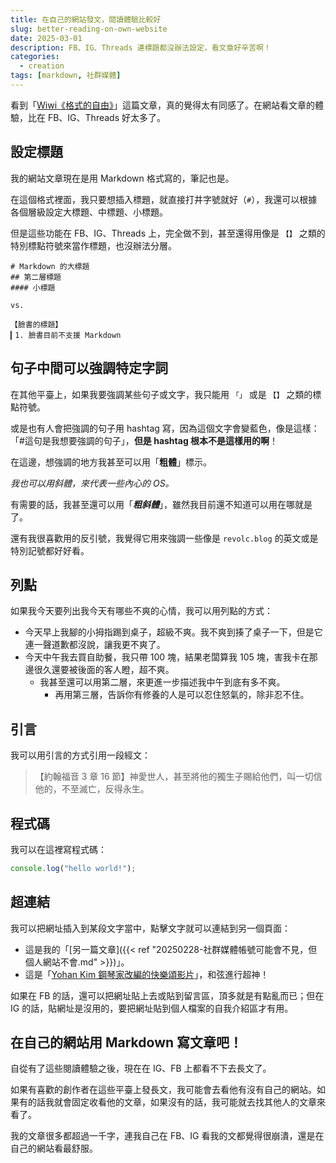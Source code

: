```yaml
---
title: 在自己的網站發文，閱讀體驗比較好
slug: better-reading-on-own-website
date: 2025-03-01
description: FB、IG、Threads 連標題都沒辦法設定，看文章好辛苦啊！
categories:
  - creation
tags: [markdown, 社群媒體]
---
```


看到「[Wiwi《格式的自由》](https://wiwi.blog/blog/freedom-to-format)」這篇文章，真的覺得太有同感了。在網站看文章的體驗，比在 FB、IG、Threads 好太多了。

## 設定標題

我的網站文章現在是用 Markdown 格式寫的，筆記也是。

在這個格式裡面，我只要想插入標題，就直接打井字號就好（`#`），我還可以根據各個層級設定大標題、中標題、小標題。

但是這些功能在 FB、IG、Threads 上，完全做不到，甚至還得用像是 `【】` 之類的特別標點符號來當作標題，也沒辦法分層。

```
# Markdown 的大標題
## 第二層標題
#### 小標題

vs.

【臉書的標題】
▎1. 臉書目前不支援 Markdown
```

## 句子中間可以強調特定字詞

在其他平臺上，如果我要強調某些句子或文字，我只能用 `「」` 或是 `【】` 之類的標點符號。

或是也有人會把強調的句子用 hashtag 寫，因為這個文字會變藍色，像是這樣：「#這句是我想要強調的句子」，**但是 hashtag 根本不是這樣用的啊**！

在這邊，想強調的地方我甚至可以用「**粗體**」標示。

_我也可以用斜體，來代表一些內心的 OS。_

有需要的話，我甚至還可以用「**_粗斜體_**」，雖然我目前還不知道可以用在哪就是了。

還有我很喜歡用的反引號，我覺得它用來強調一些像是 `revolc.blog` 的英文或是特別記號都好好看。

## 列點

如果我今天要列出我今天有哪些不爽的心情，我可以用列點的方式：

- 今天早上我腳的小拇指踢到桌子，超級不爽。我不爽到揍了桌子一下，但是它連一聲道歉都沒說，讓我更不爽了。
- 今天中午我去買自助餐，我只帶 100 塊，結果老闆算我 105 塊，害我卡在那邊很久還要被後面的客人瞪，超不爽。
  - 我甚至還可以用第二層，來更進一步描述我中午到底有多不爽。
    - 再用第三層，告訴你有修養的人是可以忍住怒氣的，除非忍不住。

## 引言

我可以用引言的方式引用一段經文：

> 【約翰福音 3 章 16 節】神愛世人，甚至將他的獨生子賜給他們，叫一切信他的，不至滅亡，反得永生。

## 程式碼

我可以在這裡寫程式碼：

```javascript
console.log("hello world!");
```

## 超連結

我可以把網址插入到某段文字當中，點擊文字就可以連結到另一個頁面：

- 這是我的「[另一篇文章]({{< ref "20250228-社群媒體帳號可能會不見，但個人網站不會.md" >}})」。
- 這是「[Yohan Kim 鋼琴家改編的快樂頌影片](https://www.youtube.com/watch?v=E3l4BeBWltk)」，和弦進行超神！

如果在 FB 的話，還可以把網址貼上去或貼到留言區，頂多就是有點亂而已；但在 IG 的話，貼網址是沒用的，要把網址貼到個人檔案的自我介紹區才有用。

## 在自己的網站用 Markdown 寫文章吧！

自從有了這些閱讀體驗之後，現在在 IG、FB 上都看不下去長文了。

如果有喜歡的創作者在這些平臺上發長文，我可能會去看他有沒有自己的網站。如果有的話我就會固定收看他的文章，如果沒有的話，我可能就去找其他人的文章來看了。

我的文章很多都超過一千字，連我自己在 FB、IG 看我的文都覺得很崩潰，還是在自己的網站看最舒服。
